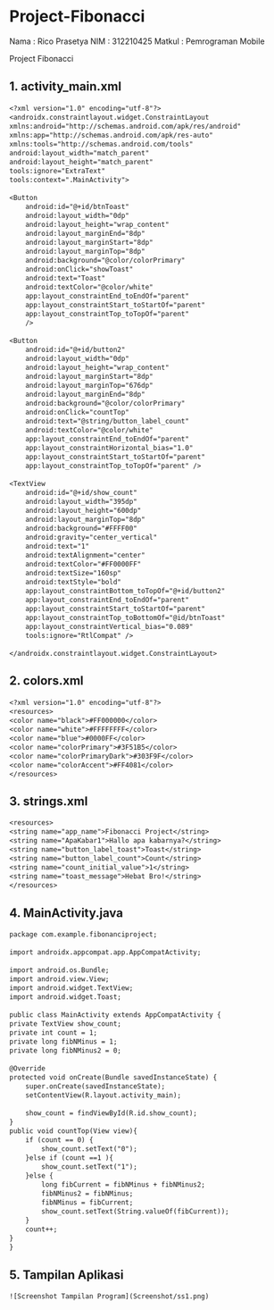 # Project-Fibonacci

Nama 	: Rico Prasetya
NIM	: 312210425
Matkul	: Pemrograman Mobile

Project Fibonacci

## 1. activity_main.xml

    <?xml version="1.0" encoding="utf-8"?>
    <androidx.constraintlayout.widget.ConstraintLayout
    xmlns:android="http://schemas.android.com/apk/res/android"
    xmlns:app="http://schemas.android.com/apk/res-auto"
    xmlns:tools="http://schemas.android.com/tools"
    android:layout_width="match_parent"
    android:layout_height="match_parent"
    tools:ignore="ExtraText"
    tools:context=".MainActivity">

    <Button
        android:id="@+id/btnToast"
        android:layout_width="0dp"
        android:layout_height="wrap_content"
        android:layout_marginEnd="8dp"
        android:layout_marginStart="8dp"
        android:layout_marginTop="8dp"
        android:background="@color/colorPrimary"
        android:onClick="showToast"
        android:text="Toast"
        android:textColor="@color/white"
        app:layout_constraintEnd_toEndOf="parent"
        app:layout_constraintStart_toStartOf="parent"
        app:layout_constraintTop_toTopOf="parent"
        />

    <Button
        android:id="@+id/button2"
        android:layout_width="0dp"
        android:layout_height="wrap_content"
        android:layout_marginStart="8dp"
        android:layout_marginTop="676dp"
        android:layout_marginEnd="8dp"
        android:background="@color/colorPrimary"
        android:onClick="countTop"
        android:text="@string/button_label_count"
        android:textColor="@color/white"
        app:layout_constraintEnd_toEndOf="parent"
        app:layout_constraintHorizontal_bias="1.0"
        app:layout_constraintStart_toStartOf="parent"
        app:layout_constraintTop_toTopOf="parent" />

    <TextView
        android:id="@+id/show_count"
        android:layout_width="395dp"
        android:layout_height="600dp"
        android:layout_marginTop="8dp"
        android:background="#FFFF00"
        android:gravity="center_vertical"
        android:text="1"
        android:textAlignment="center"
        android:textColor="#FF0000FF"
        android:textSize="160sp"
        android:textStyle="bold"
        app:layout_constraintBottom_toTopOf="@+id/button2"
        app:layout_constraintEnd_toEndOf="parent"
        app:layout_constraintStart_toStartOf="parent"
        app:layout_constraintTop_toBottomOf="@id/btnToast"
        app:layout_constraintVertical_bias="0.089"
        tools:ignore="RtlCompat" />

    </androidx.constraintlayout.widget.ConstraintLayout>

## 2. colors.xml

    <?xml version="1.0" encoding="utf-8"?>
    <resources>
    <color name="black">#FF000000</color>
    <color name="white">#FFFFFFFF</color>
    <color name="blue">#0000FF</color>
    <color name="colorPrimary">#3F51B5</color>
    <color name="colorPrimaryDark">#303F9F</color>
    <color name="colorAccent">#FF4081</color>
    </resources>

## 3. strings.xml

    <resources>
    <string name="app_name">Fibonacci Project</string>
    <string name="ApaKabar1">Hallo apa kabarnya?</string>
    <string name="button_label_toast">Toast</string>
    <string name="button_label_count">Count</string>
    <string name="count_initial_value">1</string>
    <string name="toast_message">Hebat Bro!</string>
    </resources>

## 4. MainActivity.java

    package com.example.fibonanciproject;

    import androidx.appcompat.app.AppCompatActivity;

    import android.os.Bundle;
    import android.view.View;
    import android.widget.TextView;
    import android.widget.Toast;

    public class MainActivity extends AppCompatActivity {
    private TextView show_count;
    private int count = 1;
    private long fibNMinus = 1;
    private long fibNMinus2 = 0;

    @Override
    protected void onCreate(Bundle savedInstanceState) {
        super.onCreate(savedInstanceState);
        setContentView(R.layout.activity_main);

        show_count = findViewById(R.id.show_count);
    }
    public void countTop(View view){
        if (count == 0) {
            show_count.setText("0");
        }else if (count ==1 ){
            show_count.setText("1");
        }else {
            long fibCurrent = fibNMinus + fibNMinus2;
            fibNMinus2 = fibNMinus;
            fibNMinus = fibCurrent;
            show_count.setText(String.valueOf(fibCurrent));
        }
        count++;
    }
    }

## 5. Tampilan Aplikasi

    ![Screenshot Tampilan Program](Screenshot/ss1.png)